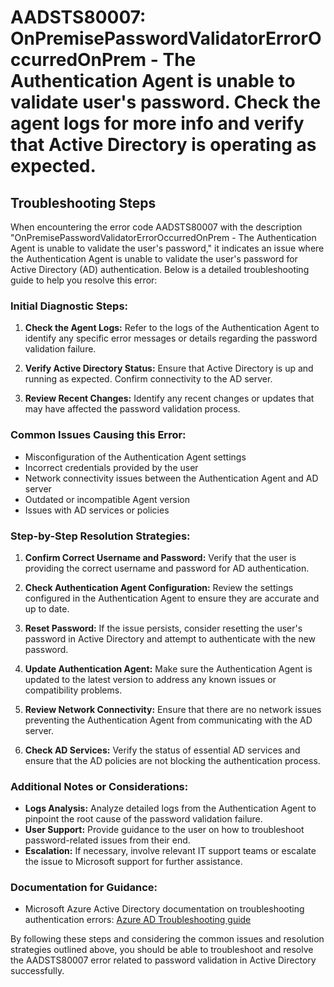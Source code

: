 # AADSTS80007: OnPremisePasswordValidatorErrorOccurredOnPrem - The Authentication Agent is unable to validate user's password. Check the agent logs for more info and verify that Active Directory is operating as expected.


## Troubleshooting Steps
When encountering the error code AADSTS80007 with the description "OnPremisePasswordValidatorErrorOccurredOnPrem - The Authentication Agent is unable to validate the user's password," it indicates an issue where the Authentication Agent is unable to validate the user's password for Active Directory (AD) authentication. Below is a detailed troubleshooting guide to help you resolve this error:

### Initial Diagnostic Steps:
1. **Check the Agent Logs:** Refer to the logs of the Authentication Agent to identify any specific error messages or details regarding the password validation failure.
   
2. **Verify Active Directory Status:** Ensure that Active Directory is up and running as expected. Confirm connectivity to the AD server.

3. **Review Recent Changes:** Identify any recent changes or updates that may have affected the password validation process.

### Common Issues Causing this Error:
- Misconfiguration of the Authentication Agent settings
- Incorrect credentials provided by the user
- Network connectivity issues between the Authentication Agent and AD server
- Outdated or incompatible Agent version
- Issues with AD services or policies

### Step-by-Step Resolution Strategies:
1. **Confirm Correct Username and Password:** Verify that the user is providing the correct username and password for AD authentication.

2. **Check Authentication Agent Configuration:** Review the settings configured in the Authentication Agent to ensure they are accurate and up to date.

3. **Reset Password:** If the issue persists, consider resetting the user's password in Active Directory and attempt to authenticate with the new password.

4. **Update Authentication Agent:** Make sure the Authentication Agent is updated to the latest version to address any known issues or compatibility problems.

5. **Review Network Connectivity:** Ensure that there are no network issues preventing the Authentication Agent from communicating with the AD server.

6. **Check AD Services:** Verify the status of essential AD services and ensure that the AD policies are not blocking the authentication process.

### Additional Notes or Considerations:
- **Logs Analysis:** Analyze detailed logs from the Authentication Agent to pinpoint the root cause of the password validation failure.
- **User Support:** Provide guidance to the user on how to troubleshoot password-related issues from their end.
- **Escalation:** If necessary, involve relevant IT support teams or escalate the issue to Microsoft support for further assistance.

### Documentation for Guidance:
- Microsoft Azure Active Directory documentation on troubleshooting authentication errors: [Azure AD Troubleshooting guide](https://docs.microsoft.com/en-us/azure/active-directory/fundamentals/active-directory-troubleshooting?tabs=Windows)

By following these steps and considering the common issues and resolution strategies outlined above, you should be able to troubleshoot and resolve the AADSTS80007 error related to password validation in Active Directory successfully.